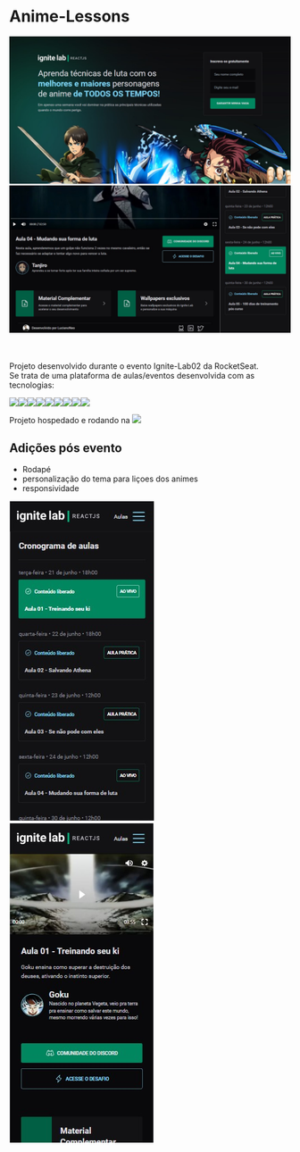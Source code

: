 # Anime-Lessons
<div style='display:flex flex-wrap:wrap justify-content: center'>
<img src='screen1.jpg' max-height='300px'>
<img src='screen2.jpg' max-height='300px'>

</div>
<br>
<br>

Projeto desenvolvido durante o evento Ignite-Lab02 da RocketSeat.  
Se trata de uma plataforma de aulas/eventos desenvolvida com as tecnologias:
<div style='display:flex; align-items:center'>
<img src='https://img.shields.io/badge/REACTJS-blue'>
<img src='https://img.shields.io/badge/REACT_ROUTER_DOM-red'>
<img src='https://img.shields.io/badge/TYPESCRIPT-blue'>
<img src='https://img.shields.io/badge/GRAPHCMS-green'>
<img src='https://img.shields.io/badge/GRAPHQL-lightgreen'>
<img src='https://img.shields.io/badge/APOLLO-green'>
<img src='https://img.shields.io/badge/VITE-blue'>
<img src='https://img.shields.io/badge/VIMEJS-orange'>
<img src='https://img.shields.io/badge/TAILWINDCSS-lightblue'>
</div>




Projeto hospedado e rodando na 
<a href='https://anime-lessons.vercel.app/'><img src='https://img.shields.io/badge/VERCEL-blue'>
</a>

## Adições pós evento
- Rodapé
- personalização do tema para liçoes dos animes
- responsividade

<img src='screen3.jpg' max-height='300px'>
<img src='screen4.jpg' max-height='300px'>
